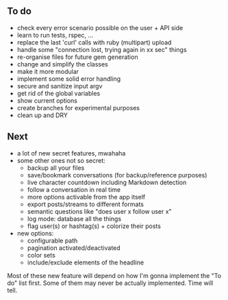 ## To do

- check every error scenario possible on the user + API side
- learn to run tests, rspec, ...
- replace the last 'curl' calls with ruby (multipart) upload
- handle some "connection lost, trying again in xx sec" things
- re-organise files for future gem generation
- change and simplify the classes 
- make it more modular
- implement some solid error handling
- secure and sanitize input argv
- get rid of the global variables
- show current options
- create branches for experimental purposes
- clean up and DRY

## Next

- a lot of new secret features, mwahaha
- some other ones not so secret:
    - backup all your files
    - save/bookmark conversations (for backup/reference purposes)
    - live character countdown including Markdown detection
    - follow a conversation in real time
    - more options activable from the app itself
    - export posts/streams to different formats
    - semantic questions like "does user x follow user x"
    - log mode: database all the things
    - flag user(s) or hashtag(s) + colorize their posts
- new options:
    - configurable path
    - pagination activated/deactivated
    - color sets
    - include/exclude elements of the headline

Most of these new feature will depend on how I'm gonna implement the "To do" list first. Some of them may never be actually implemented. Time will tell.



